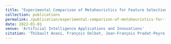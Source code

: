 ```yaml
---
title: "Experimental Comparison of Metaheuristics for Feature Selection in Machine Learning in the Medical Context"
collection: publications
permalink: /publication/experimental-comparison-of-metaheuristics-for-feature-selection-in-machine-learning-in-the-medical-c
date: 2022-01-01
venue: 'Artificial Intelligence Applications and Innovations'
citation: 'Thibault Anani, François Delbot, Jean-François Pradat-Peyre. "Experimental Comparison of Metaheuristics for Feature Selection in Machine Learning in the Medical Context". Artificial Intelligence Applications and Innovations, 2022.'
---
```

